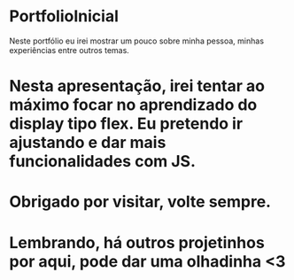 # PortfolioInicial
 Neste portfólio eu irei mostrar um pouco sobre minha pessoa, minhas experiências entre outros temas.

# Nesta apresentação, irei tentar ao máximo focar no aprendizado do display tipo flex. Eu pretendo ir ajustando e dar mais funcionalidades com JS.

# Obrigado por visitar, volte sempre.

# Lembrando, há outros projetinhos por aqui, pode dar uma olhadinha <3 